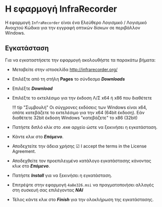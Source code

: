 # Η εφαρμογή InfraRecorder

Η εφαρμογή ```InfraRecorder``` είναι ένα Ελεύθερο Λογισμικό / Λογισμικό Ανοιχτού Κώδικα για την εγγραφή οπτικών δίσκων σε περιβάλλον Windows.

## Εγκατάσταση

Για να εγκαταστήσετε την εφαρμογή ακολουθήστε τα παρακάτω βήματα:

- Μεταβείτε στην ιστοσελίδα <http://infrarecorder.org/>
- Επιλέξτε από τη στήλη **Pages** το σύνδεσμο ***Downloads***
- Επιλέξτε ***Download***
- Επιλέξτε το εκτελέσιμο για την έκδοση Λ/Σ x64 ή x86 που διαθέτετε

    !!! tip "Συμβουλή"
        Οι σύγχρονες εκδόσεις των Windows είναι x64, οπότε κατεβάζετε το εκτελέσιμο για την x64 (64bit έκδοση). Εάν διαθέτετε 32bit έκδοση Windows "κατεβάζετε" το x86 (32bit)

- Πατήστε διπλό κλίκ στο .exe αρχείο ώστε να ξεκινήσει η εγκατάσταση.
- Κάντε κλικ στο ***Επόμενο***.
- Αποδεχτείτε την άδεια χρήσης ☑ I accept the terms in the License Agreement.
- Αποδεχθείτε τον προεπιλεγμένο κατάλογο εγκατάστασης κάνοντας κλικ στο ***Επόμενο***.
- Πατήστε ***Install*** για να ξεκινήσει η εγκατάσταση.
- Επιτρέψτε στην εφαρμογή ```4a8e326.msi``` να πραγματοποιήσει αλλαγές στη συσκευή σας επιλέγοντας ***ΝΑΙ***
- Τέλος κάντε κλικ στο ***Finish*** για την ολοκλήρωση της εγκατάστασης.
